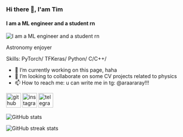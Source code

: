 ### Hi there 👋, I'am Tim
#### I am a ML engineer and a student rn
![I am a ML engineer and a student rn](https://cdn.suwalls.com/wallpapers/anime/bai-in-the-lake-darker-than-black-49193-400x250.jpg)

Astronomy enjoyer

Skills: PyTorch/ TFKeras/ Python/ C/C++/

- 🔭 I’m currently working on this page, haha 
- 👯 I’m looking to collaborate on some CV projects related to physics 
- 📫 How to reach me: u can write me in tg: @araararay!!!  


[<img src='https://cdn.jsdelivr.net/npm/simple-icons@3.0.1/icons/github.svg' alt='github' height='40'>](https://github.com/reinoperay)  [<img src='https://cdn.jsdelivr.net/npm/simple-icons@3.0.1/icons/instagram.svg' alt='instagram' height='40'>](https://www.instagram.com/arareiray/)  [<img src='https://cdn.jsdelivr.net/npm/simple-icons@3.0.1/icons/telegram.svg' alt='telegram' height='40'>](@araararay)  

![GitHub stats](https://github-readme-stats.vercel.app/api?username=reinoperay&show_icons=true)  

![GitHub streak stats](https://streak-stats.demolab.com/?user=reinoperay)  

